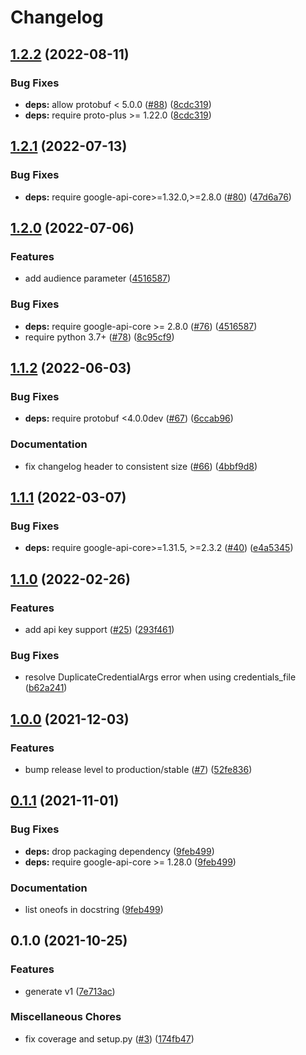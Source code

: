 # Changelog

## [1.2.2](https://github.com/googleapis/python-monitoring-metrics-scopes/compare/v1.2.1...v1.2.2) (2022-08-11)


### Bug Fixes

* **deps:** allow protobuf < 5.0.0 ([#88](https://github.com/googleapis/python-monitoring-metrics-scopes/issues/88)) ([8cdc319](https://github.com/googleapis/python-monitoring-metrics-scopes/commit/8cdc3191c56e84ee28e87dd22f0354ab9c6ca4e7))
* **deps:** require proto-plus >= 1.22.0 ([8cdc319](https://github.com/googleapis/python-monitoring-metrics-scopes/commit/8cdc3191c56e84ee28e87dd22f0354ab9c6ca4e7))

## [1.2.1](https://github.com/googleapis/python-monitoring-metrics-scopes/compare/v1.2.0...v1.2.1) (2022-07-13)


### Bug Fixes

* **deps:** require google-api-core>=1.32.0,>=2.8.0 ([#80](https://github.com/googleapis/python-monitoring-metrics-scopes/issues/80)) ([47d6a76](https://github.com/googleapis/python-monitoring-metrics-scopes/commit/47d6a7699decf882ca81a69f0abba82d43bf8ed1))

## [1.2.0](https://github.com/googleapis/python-monitoring-metrics-scopes/compare/v1.1.2...v1.2.0) (2022-07-06)


### Features

* add audience parameter ([4516587](https://github.com/googleapis/python-monitoring-metrics-scopes/commit/4516587e9284af1041949066788c8cce84ac5bc9))


### Bug Fixes

* **deps:** require google-api-core >= 2.8.0 ([#76](https://github.com/googleapis/python-monitoring-metrics-scopes/issues/76)) ([4516587](https://github.com/googleapis/python-monitoring-metrics-scopes/commit/4516587e9284af1041949066788c8cce84ac5bc9))
* require python 3.7+ ([#78](https://github.com/googleapis/python-monitoring-metrics-scopes/issues/78)) ([8c95cf9](https://github.com/googleapis/python-monitoring-metrics-scopes/commit/8c95cf981df325d68214d4dd61482ffe5a2dfd69))

## [1.1.2](https://github.com/googleapis/python-monitoring-metrics-scopes/compare/v1.1.1...v1.1.2) (2022-06-03)


### Bug Fixes

* **deps:** require protobuf <4.0.0dev ([#67](https://github.com/googleapis/python-monitoring-metrics-scopes/issues/67)) ([6ccab96](https://github.com/googleapis/python-monitoring-metrics-scopes/commit/6ccab968c48e88d9159afc9d87bf13bd53dd5d7e))


### Documentation

* fix changelog header to consistent size ([#66](https://github.com/googleapis/python-monitoring-metrics-scopes/issues/66)) ([4bbf9d8](https://github.com/googleapis/python-monitoring-metrics-scopes/commit/4bbf9d87432aaf9a981d4a834f187bf12568b218))

## [1.1.1](https://github.com/googleapis/python-monitoring-metrics-scopes/compare/v1.1.0...v1.1.1) (2022-03-07)


### Bug Fixes

* **deps:** require google-api-core>=1.31.5, >=2.3.2 ([#40](https://github.com/googleapis/python-monitoring-metrics-scopes/issues/40)) ([e4a5345](https://github.com/googleapis/python-monitoring-metrics-scopes/commit/e4a5345696dcc11faeb1ded1b1e5c774c02caefa))

## [1.1.0](https://github.com/googleapis/python-monitoring-metrics-scopes/compare/v1.0.0...v1.1.0) (2022-02-26)


### Features

* add api key support ([#25](https://github.com/googleapis/python-monitoring-metrics-scopes/issues/25)) ([293f461](https://github.com/googleapis/python-monitoring-metrics-scopes/commit/293f4619582a8fec50cc2a85012c9b94d13ac050))


### Bug Fixes

* resolve DuplicateCredentialArgs error when using credentials_file ([b62a241](https://github.com/googleapis/python-monitoring-metrics-scopes/commit/b62a241938707ae4bb9eeb479b3a54a07115625b))

## [1.0.0](https://www.github.com/googleapis/python-monitoring-metrics-scopes/compare/v0.1.1...v1.0.0) (2021-12-03)


### Features

* bump release level to production/stable ([#7](https://www.github.com/googleapis/python-monitoring-metrics-scopes/issues/7)) ([52fe836](https://www.github.com/googleapis/python-monitoring-metrics-scopes/commit/52fe8369d035a1f906488789948dab480eaca59b))

## [0.1.1](https://www.github.com/googleapis/python-monitoring-metrics-scopes/compare/v0.1.0...v0.1.1) (2021-11-01)


### Bug Fixes

* **deps:** drop packaging dependency ([9feb499](https://www.github.com/googleapis/python-monitoring-metrics-scopes/commit/9feb499955b72a236e6ef2c7041bb3d413888bc3))
* **deps:** require google-api-core >= 1.28.0 ([9feb499](https://www.github.com/googleapis/python-monitoring-metrics-scopes/commit/9feb499955b72a236e6ef2c7041bb3d413888bc3))


### Documentation

* list oneofs in docstring ([9feb499](https://www.github.com/googleapis/python-monitoring-metrics-scopes/commit/9feb499955b72a236e6ef2c7041bb3d413888bc3))

## 0.1.0 (2021-10-25)


### Features

* generate v1 ([7e713ac](https://www.github.com/googleapis/python-monitoring-metrics-scopes/commit/7e713ac425d17d6c3f5393408d75e8d24428409f))


### Miscellaneous Chores

* fix coverage and setup.py ([#3](https://www.github.com/googleapis/python-monitoring-metrics-scopes/issues/3)) ([174fb47](https://www.github.com/googleapis/python-monitoring-metrics-scopes/commit/174fb4758d218bbe588efa5e72f5ac88a7f9cfa6))
